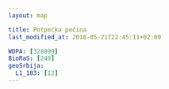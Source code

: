 ```yaml
---
layout: map

title: Potpećka pećina
last_modified_at: 2018-05-21T22:45:11+02:00

WDPA: [328899]
BioRaS: [249]
geoSrbija:
  L1_183: [12]
---
```

